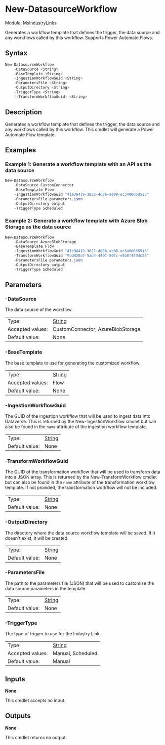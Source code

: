 # New-DatasourceWorkflow

Module: [MsIndustryLinks](../../README.md)

Generates a workflow template that defines the trigger, the data source and any workflows called by this workflow. Supports Power Automate Flows.

## Syntax

```powershell
New-DatasourceWorkflow
    -DataSource <String>
    -BaseTemplate <String>
    -IngestionWorkflowGuid <String>
    -ParametersFile <String>
    -OutputDirectory <String>
    -TriggerType <String>
    [-TransformWorkflowGuid] <String>
```

## Description

Generates a workflow template that defines the trigger, the data source and any workflows called by this workflow. This cmdlet will generate a Power Automate Flow template.

## Examples

### Example 1: Generate a workflow template with an API as the data source

```powershell
New-DatasourceWorkflow
    -DataSource CustomConnector
    -BaseTemplate Flow
    -IngestionWorkflowGuid "41e38419-3821-4686-ae88-ec3400668513"
    -ParametersFile parameters.json
    -OutputDirectory output
    -TriggerType Scheduled
```

### Example 2: Generate a workflow template with Azure Blob Storage as the data source

```powershell
New-DatasourceWorkflow
    -DataSource AzureBlobStorage
    -BaseTemplate Flow
    -IngestionWorkflowGuid "41e38419-3821-4686-ae88-ec3400668513"
    -TransformWorkflowGuid "9bd420a7-5ad4-440f-807c-e5b0f479dc58"
    -ParametersFile parameters.json
    -OutputDirectory output
    -TriggerType Scheduled
```

## Parameters

### -DataSource

The data source of the workflow.

|                  |                                                                                                                       |
| ---------------- | --------------------------------------------------------------------------------------------------------------------- |
| Type:            | [String](https://learn.microsoft.com/en-us/powershell/scripting/lang-spec/chapter-04?view=powershell-7.3#431-strings) |
| Accepted values: | CustomConnector, AzureBlobStorage                                                                                     |
| Default value:   | None                                                                                                                  |

### -BaseTemplate

The base template to use for generating the customized workflow.

|                  |                                                                                                                       |
| ---------------- | --------------------------------------------------------------------------------------------------------------------- |
| Type:            | [String](https://learn.microsoft.com/en-us/powershell/scripting/lang-spec/chapter-04?view=powershell-7.3#431-strings) |
| Accepted values: | Flow                                                                                                                  |
| Default value:   | None                                                                                                                  |

### -IngestionWorkflowGuid

The GUID of the ingestion workflow that will be used to ingest data into Dataverse. This is returned by the New-IngestionWorkflow cmdlet but can also be found in the `name` attribute of the ingestion workflow template.

|                |                                                                                                                       |
| -------------- | --------------------------------------------------------------------------------------------------------------------- |
| Type:          | [String](https://learn.microsoft.com/en-us/powershell/scripting/lang-spec/chapter-04?view=powershell-7.3#431-strings) |
| Default value: | None                                                                                                                  |

### -TransformWorkflowGuid

The GUID of the transformation workflow that will be used to transform data into a JSON array. This is returned by the New-TransformWorkflow cmdlet but can also be found in the `name` attribute of the transformation workflow template. If not provided, the transformation workflow will not be included.

|                |                                                                                                                       |
| -------------- | --------------------------------------------------------------------------------------------------------------------- |
| Type:          | [String](https://learn.microsoft.com/en-us/powershell/scripting/lang-spec/chapter-04?view=powershell-7.3#431-strings) |
| Default value: | None                                                                                                                  |

### -OutputDirectory

The directory where the data source workflow template will be saved. If it doesn't exist, it will be created.

|                |                                                                                                                       |
| -------------- | --------------------------------------------------------------------------------------------------------------------- |
| Type:          | [String](https://learn.microsoft.com/en-us/powershell/scripting/lang-spec/chapter-04?view=powershell-7.3#431-strings) |
| Default value: | None                                                                                                                  |

### -ParametersFile

The path to the parameters file (JSON) that will be used to customize the data source parameters in the template.

|                |                                                                                                                       |
| -------------- | --------------------------------------------------------------------------------------------------------------------- |
| Type:          | [String](https://learn.microsoft.com/en-us/powershell/scripting/lang-spec/chapter-04?view=powershell-7.3#431-strings) |
| Default value: | None                                                                                                                  |

### -TriggerType

The type of trigger to use for the Industry Link.

|                  |                                                                                                                       |
| ---------------- | --------------------------------------------------------------------------------------------------------------------- |
| Type:            | [String](https://learn.microsoft.com/en-us/powershell/scripting/lang-spec/chapter-04?view=powershell-7.3#431-strings) |
| Accepted values: | Manual, Scheduled                                                                                                     |
| Default value:   | Manual                                                                                                                |

## Inputs

**None**

This cmdlet accepts no input.

## Outputs

**None**

This cmdlet returns no output.
